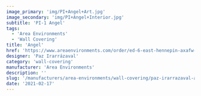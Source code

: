 ```yaml
---
image_primary: 'img/PI+Angel+Art.jpg'
image_secondary: 'img/PI+Angel+Interior.jpg'
subtitle: 'PI-1 Angel'
tags:
  - 'Area Environments'
  - 'Wall Covering'
title: 'Angel'
href: 'https://www.areaenvironments.com/order/ed-6-east-hennepin-axafw-w3l9w-ewf9t-dtt5r'
designer: 'Paz Irarrázaval'
category: 'wall-covering'
manufacturer: 'Area Environments'
description: ''
slug: '/manufacturers/area-environments/wall-covering/paz-irarrazaval-angel'
date: '2021-02-17'
---
```

